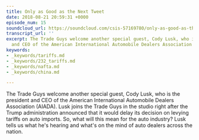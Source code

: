 ```yaml
---
title: Only as Good as the Next Tweet
date: 2018-08-21 20:59:31 +0000
episode_num: 15
soundcloud_url: https://soundcloud.com/csis-57169780/only-as-good-as-the-next-tweet
transcript_url: ''
excerpt: The Trade Guys welcome another special guest, Cody Lusk, who is the president
  and CEO of the American International Automobile Dealers Association (AIADA).
keywords:
- _keywords/tariffs.md
- _keywords/232_tariffs.md
- _keywords/nafta.md
- _keywords/china.md

---
```

The Trade Guys welcome another special guest, Cody Lusk, who is the president and CEO of the American International Automobile Dealers Association (AIADA). Lusk joins the Trade Guys in the studio right after the Trump administration announced that it would delay its decision on levying tariffs on auto imports. So, what will this mean for the auto industry? Lusk tells us what he's hearing and what's on the mind of auto dealers across the nation.